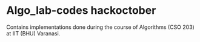 # Algo_lab-codes hackoctober
Contains implementations done during the course of Algorithms (CSO 203) at IIT (BHU) Varanasi.
